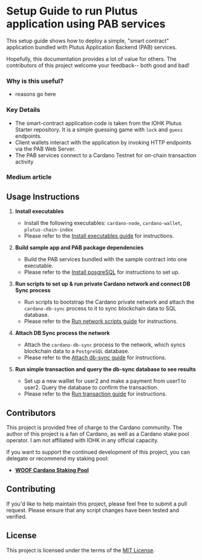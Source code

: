 # Setup Guide to run Plutus application using PAB services

This setup guide shows how to deploy a simple, "smart contract" application bundled with Plutus Application Backend (PAB) services.

Hopefully, this documentation provides a lot of value for others. The contributors of this project welcome your feedback-- both good and bad!

### Why is this useful?
- reasons go here

### Key Details
- The smart-contract application code is taken from the IOHK Plutus Starter repository. It is a simple guessing game
  with `lock` and `guess` endpoints.
- Client wallets interact with the application by invoking HTTP endpoints via the PAB Web Server.
- The PAB services connect to a Cardano Testnet for on-chain transaction activity

### Medium article


## Usage Instructions

1. **Install executables**

    * Install the following executables: `cardano-node`, `cardano-wallet`, `plutus-chain-index`
    * Please refer to the [Install executables guide](1-INSTALL_EXECUTABLES.md) for instructions.
    
2. **Build sample app and PAB package dependencies** 
    
    * Build the PAB services bundled with the sample contract into one executable. 
    * Please refer to the [Install posgreSQL](2-INSTALL_POSTGRESQL.md) for instructions to set up.

3. **Run scripts to set up & run private Cardano network and connect DB Sync process**

    * Run scripts to bootstrap the Cardano private network and attach the `cardano-db-sync` process to it to sync blockchain data to SQL database.
    * Please refer to the [Run network scripts guide](3-RUN_NETWORK_SCRIPTS.md) for instructions. 

4. **Attach DB Sync process the network**

    * Attach the `cardano-db-sync` process to the network, which syncs blockchain data to a `PostgreSQL` database.
    * Please refer to the [Attach db-sync guide](4-ATTACH_DB_SYNC.md) for instructions.

5. **Run simple transaction and query the db-sync database to see results**

    * Set up a new walllet for user2 and make a payment from user1 to user2. Query the database to confirm the transaction.
    * Please refer to the [Run transaction guide](5-RUN_TRANSACTION.md) for instructions.

## Contributors

This project is provided free of charge to the Cardano community. The author of this project is a fan of Cardano, as well as a Cardano stake pool operator.
I am not affiliated with IOHK in any official capacity.  

If you want to support the continued development of this project, you can delegate or recommend my staking pool:

- [**WOOF Cardano Staking Pool**](https://woofpool.github.io/)

## Contributing

If you'd like to help maintain this project, please feel free to submit a pull request. Please ensure that any script changes have been tested and verified.

## License

This project is licensed under the terms of the [MIT License](LICENSE).